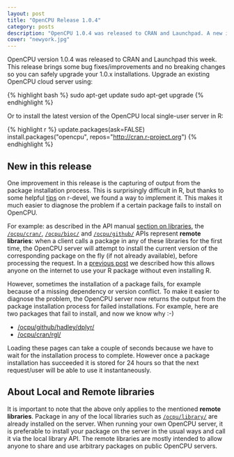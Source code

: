 ```yaml
---
layout: post
title: "OpenCPU Release 1.0.4"
category: posts
description: "OpenCPU 1.0.4 was released to CRAN and Launchpad. A new improvement in this release is the capturing of output for the package installation process."
cover: "newyork.jpg"
---
```


OpenCPU version 1.0.4 was released to CRAN and Launchpad this week. This release brings some bug fixes/improvements and no breaking changes so you can safely upgrade your 1.0.x installations. Upgrade an existing OpenCPU cloud server using:

{% highlight bash %}
sudo apt-get update
sudo apt-get upgrade 
{% endhighlight %}

Or to install the latest version of the OpenCPU local single-user server in R:

{% highlight r %}
update.packages(ask=FALSE)
install.packages("opencpu", repos="http://cran.r-project.org")
{% endhighlight %}

## New in this release

One improvement in this release is the capturing of output from the package installation process. This is surprisingly difficult in R, but thanks to some helpful <a href="http://r.789695.n4.nabble.com/Capture-output-of-install-packages-pipe-system2-td4676754.html">tips</a> on r-devel, we found a way to implement it. This makes it much easier to diagnose the problem if a certain package fails to install on OpenCPU.

For example: as described in the API manual <a href="https://cloud.opencpu.org/api.html#api-libraries">section on libraries</a>, the <a href="https://cloud.opencpu.org/ocpu/cran/" target="blank"><code>/ocpu/cran/</code></a>, <a href="https://cloud.opencpu.org/ocpu/bioc/" target="blank"><code>/ocpu/bioc/</code></a> and <a href="https://cloud.opencpu.org/ocpu/github/hadley/" target="blank"><code>/ocpu/github/</code></a> APIs represent <strong>remote libraries</strong>: when a client calls a package in any of these libraries for the first time, the OpenCPU server will attempt to install the current version of the corresponding package on the fly (if not already available), before processing the request. In a <a href="https://cloud.opencpu.org/posts/remotely-use-r-packages-on-github/">previous post</a> we described how this allows anyone on the internet to use your R package without even installing R.

However, sometimes the installation of a package fails, for example because of a missing dependency or version conflict. To make it easier to diagnose the problem, the OpenCPU server now returns the output from the package installation process for failed installations. For example, here are two packages that fail to install, and now we know why :-)

<ul>
	<li><a href="https://cloud.opencpu.org/ocpu/github/hadley/dplyr/" target="_blank">/ocpu/github/hadley/dplyr/</a></li>
	<li><a href="https://cloud.opencpu.org/ocpu/cran/rgl/" target="_blank">/ocpu/cran/rgl/</a></li>	
</ul> 

Loading these pages can take a couple of seconds because we have to wait for the installation process to complete. However once a package installation has succeeded it is stored for 24 hours so that the next request/user will be able to use it instantaneously.

## About Local and Remote libraries

It is important to note that the above only applies to the mentioned <strong>remote libraries</strong>. Package in any of the <string>local libraries</strong> such as <a href="https://cloud.opencpu.org/ocpu/library/" target="blank"><code>/ocpu/library/</code></a> are already installed on the server. When running your own OpenCPU server, it is preferable to install your package on the server in the usual ways and call it via the local library API. The remote libraries are mostly intended to allow anyone to share and use arbitrary packages on public OpenCPU servers.
